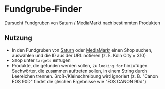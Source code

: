 # Fundgrube-Finder
Dursucht Fundgruben von Saturn / MediaMarkt nach bestimmten Produkten

## Nutzung

* In den Fundgruben von [Saturn](https://www.saturn.de/de/shop/fundgrube.html) oder [MediaMarkt](https://www.mediamarkt.de/de/shop/fundgrube.html) einen Shop suchen, auswählen und die ID aus der URL notieren (z. B. Köln City = 310)
* Shop unter `targets` einfügen
* Produkte, die gefunden werden sollen, zu `looking_for` hinzufügen. Suchwörter, die zusammen auftreten sollen, in einem String durch Leereichen trennen. Groß-/Kleinschreibung wird ignoriert (z. B. "Canon EOS 90D" findet die gleichen Ergebnisse wie "EOS CANON 90d")

